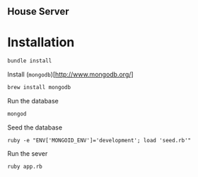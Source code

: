 House Server
------------

Installation
============

```bash
bundle install
```

Install (``mongodb``)[http://www.mongodb.org/]

```bash
brew install mongodb
```

Run the database

```bash
mongod
```

Seed the database

```base
ruby -e "ENV['MONGOID_ENV']='development'; load 'seed.rb'"
```

Run the sever
```base
ruby app.rb
```


